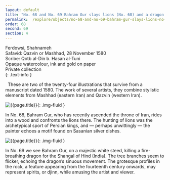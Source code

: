 ```yaml
---
layout: default
title: "No. 68 and No. 69 Bahram Gur slays lions (No. 68) and a dragon (No. 69)"
permalink:  /explore/objects/no-68-and-no-69-bahram-gur-slays-lions-no-68-and-a-dragon-no-69
order: 68
second: 69
section: 4
---
```

Ferdowsi, Shahnameh  
Safavid: Qazvin or Mashhad, 28 November 1580  
Scribe: Qotb al-Din b. Hasan al-Tuni  
Opaque watercolour, ink and gold on paper  
Private collection  
{: .text-info }

 
These are two of the twenty-four illustrations that survive
from a
manuscript dated 1580. The work of several artists, they combine
stylistic elements from Mashhad (eastern Iran) and Qazvin (western
Iran).

![{{page.title}}]({{site.baseurl}}/images/pages/{{page.order}}.jpeg){: .img-fluid }

In No. 68, Bahram Gur, who has recently ascended the throne of
Iran, rides into a wood and confronts the lions there. The hunting of
lions was the archetypical sport of Persian kings, and — perhaps
unwittingly — the painter echoes a motif found on Sasanian silver
dishes.

![{{page.title}}]({{site.baseurl}}/images/pages/{{page.second}}.jpeg){: .img-fluid }

In No. 69 we see Bahram Gur, on a majestic white steed,
killing a fire-breathing dragon for the Shangal of Hind (India). The
tree branches seem to flicker, echoing the dragon’s sinuous
movement. The grotesque profiles in the rock, a feature appearing
from the fourteenth century onwards, may represent spirits, or djinn,
while amusing the artist and viewer. 
